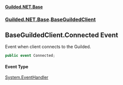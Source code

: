 
#### [Guilded.NET.Base](index 'index')
### [Guilded.NET.Base](index#Guilded_NET_Base 'Guilded.NET.Base').[BaseGuildedClient](BaseGuildedClient 'Guilded.NET.Base.BaseGuildedClient')
## BaseGuildedClient.Connected Event
Event when client connects to the Guilded.  
```csharp
public event Connected;
```

#### Event Type
[System.EventHandler](https://docs.microsoft.com/en-us/dotnet/api/System.EventHandler 'System.EventHandler')
